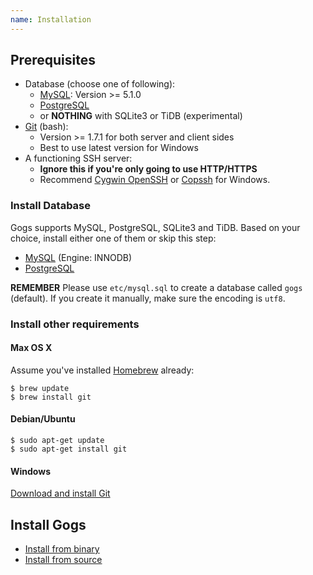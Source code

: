 ```yaml
---
name: Installation
---
```


## Prerequisites

- Database (choose one of following):
    - [MySQL](http://dev.mysql.com): Version >= 5.1.0
    - [PostgreSQL](http://www.postgresql.org/)
    - or **NOTHING** with SQLite3 or TiDB (experimental)
- [Git](http://git-scm.com/) (bash):
    - Version >= 1.7.1 for both server and client sides
    - Best to use latest version for Windows
- A functioning SSH server:
    - **Ignore this if you're only going to use HTTP/HTTPS**
    - Recommend [Cygwin OpenSSH](http://docs.oracle.com/cd/E24628_01/install.121/e22624/preinstall_req_cygwin_ssh.htm) or [Copssh](https://www.itefix.net/copssh) for Windows.

### Install Database

Gogs supports MySQL, PostgreSQL, SQLite3 and TiDB. Based on your choice, install either one of them or skip this step:

- [MySQL](http://dev.mysql.com/downloads/mysql/) (Engine: INNODB)
- [PostgreSQL](http://www.postgresql.org/download/)

**REMEMBER** Please use `etc/mysql.sql` to create a database called `gogs` (default). If you create it manually, make sure the encoding is `utf8`.

### Install other requirements

#### Max OS X

Assume you've installed [Homebrew](http://brew.sh/) already:

```
$ brew update
$ brew install git
```

#### Debian/Ubuntu

```
$ sudo apt-get update
$ sudo apt-get install git
```

#### Windows

[Download and install Git](http://git-scm.com/downloads)

## Install Gogs

- [Install from binary](/docs/installation/install_from_binary)
- [Install from source](/docs/installation/install_from_source)
